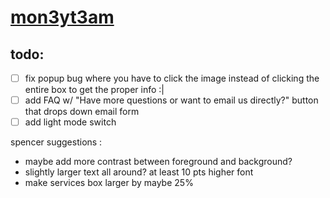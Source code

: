 # [mon3yt3am](https://mon3yt3am.github.io)

## todo:
- [ ] fix popup bug where you have to click the image instead of clicking the entire box to get the proper info :|
- [ ] add FAQ w/ "Have more questions or want to email us directly?" button that drops down email form
- [ ] add light mode switch

spencer suggestions :
 - maybe add more contrast between foreground and background?
 - slightly larger text all around? at least 10 pts higher font
 - make services box larger by maybe 25%